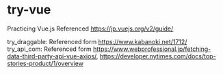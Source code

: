 # try-vue

Practicing Vue.js 
Referenced https://jp.vuejs.org/v2/guide/  

try_draggable: Referenced form https://www.kabanoki.net/1712/  
try_api_com: Referenced form  https://www.webprofessional.jp/fetching-data-third-party-api-vue-axios/, https://developer.nytimes.com/docs/top-stories-product/1/overview
